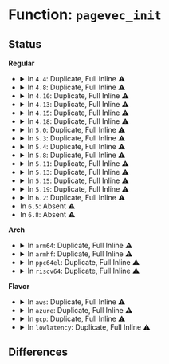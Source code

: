# Function: <code>pagevec_init</code>

## Status
<b>Regular</b>
<ul>
<li>
<details>
<summary>In <code>4.4</code>: Duplicate, Full Inline ⚠️</summary>

**Collision:** Static Duplication

**Inline:** Full

**Transformation:** False

**Instances:**

```
In mm/filemap.c (ffffffff8118ca4d)
Location: include/linux/pagevec.h:36
Inline: True
Inline callers:
  - mm/filemap.c:__filemap_fdatawait_range
```
```
In mm/page-writeback.c (ffffffff81198e60)
Location: include/linux/pagevec.h:36
Inline: True
Inline callers:
  - mm/page-writeback.c:write_cache_pages
```
```
In mm/truncate.c (ffffffff8119e7e8)
Location: include/linux/pagevec.h:36
Inline: True
Inline callers:
  - mm/truncate.c:invalidate_inode_pages2_range
  - mm/truncate.c:truncate_inode_pages_range
  - mm/truncate.c:invalidate_mapping_pages
```
```
In mm/shmem.c (ffffffff811a65ae)
Location: include/linux/pagevec.h:36
Inline: True
Inline callers:
  - mm/shmem.c:shmem_seek_hole_data
  - mm/shmem.c:shmem_undo_range
  - mm/shmem.c:shmem_unlock_mapping
```
```
In mm/mlock.c (ffffffff811c2e01)
Location: include/linux/pagevec.h:36
Inline: True
Inline callers:
  - mm/mlock.c:__munlock_pagevec
  - mm/mlock.c:munlock_vma_pages_range
```
```
In fs/ext4/file.c (ffffffff8129239d)
Location: include/linux/pagevec.h:36
Inline: True
```
```
In fs/ext4/inode.c (ffffffff8129600a)
Location: include/linux/pagevec.h:36
Inline: True
Inline callers:
  - fs/ext4/inode.c:mpage_release_unused_pages
  - fs/ext4/inode.c:mpage_map_and_submit_buffers
  - fs/ext4/inode.c:mpage_prepare_extent_to_map
```
```
In fs/hugetlbfs/inode.c (ffffffff812f379a)
Location: include/linux/pagevec.h:36
Inline: True
Inline callers:
  - fs/hugetlbfs/inode.c:remove_inode_hugepages
```
</details>
</li>
<li>
<details>
<summary>In <code>4.8</code>: Duplicate, Full Inline ⚠️</summary>

**Collision:** Static Duplication

**Inline:** Full

**Transformation:** False

**Instances:**

```
In mm/filemap.c (ffffffff8119fa2d)
Location: include/linux/pagevec.h:36
Inline: True
Inline callers:
  - mm/filemap.c:__filemap_fdatawait_range
```
```
In mm/page-writeback.c (ffffffff811af730)
Location: include/linux/pagevec.h:36
Inline: True
Inline callers:
  - mm/page-writeback.c:write_cache_pages
```
```
In mm/truncate.c (ffffffff811b42cd)
Location: include/linux/pagevec.h:36
Inline: True
Inline callers:
  - mm/truncate.c:invalidate_inode_pages2_range
  - mm/truncate.c:invalidate_mapping_pages
  - mm/truncate.c:truncate_inode_pages_range
```
```
In mm/shmem.c (ffffffff811bd01a)
Location: include/linux/pagevec.h:36
Inline: True
Inline callers:
  - mm/shmem.c:shmem_seek_hole_data
  - mm/shmem.c:shmem_undo_range
  - mm/shmem.c:shmem_unlock_mapping
```
```
In mm/mlock.c (ffffffff811df0f2)
Location: include/linux/pagevec.h:36
Inline: True
Inline callers:
  - mm/mlock.c:munlock_vma_pages_range
  - mm/mlock.c:__munlock_pagevec
```
```
In fs/dax.c (ffffffff81287324)
Location: include/linux/pagevec.h:36
Inline: True
```
```
In fs/ext4/file.c (ffffffff812bf95b)
Location: include/linux/pagevec.h:36
Inline: True
```
```
In fs/ext4/inode.c (ffffffff812c51ba)
Location: include/linux/pagevec.h:36
Inline: True
Inline callers:
  - fs/ext4/inode.c:mpage_prepare_extent_to_map
  - fs/ext4/inode.c:mpage_map_and_submit_buffers
  - fs/ext4/inode.c:mpage_release_unused_pages
```
```
In fs/hugetlbfs/inode.c (ffffffff81327c1d)
Location: include/linux/pagevec.h:36
Inline: True
Inline callers:
  - fs/hugetlbfs/inode.c:remove_inode_hugepages
```
</details>
</li>
<li>
<details>
<summary>In <code>4.10</code>: Duplicate, Full Inline ⚠️</summary>

**Collision:** Static Duplication

**Inline:** Full

**Transformation:** False

**Instances:**

```
In mm/filemap.c (ffffffff811afc6d)
Location: include/linux/pagevec.h:36
Inline: True
Inline callers:
  - mm/filemap.c:__filemap_fdatawait_range
```
```
In mm/page-writeback.c (ffffffff811bfdf0)
Location: include/linux/pagevec.h:36
Inline: True
Inline callers:
  - mm/page-writeback.c:write_cache_pages
```
```
In mm/truncate.c (ffffffff811c493d)
Location: include/linux/pagevec.h:36
Inline: True
Inline callers:
  - mm/truncate.c:invalidate_inode_pages2_range
  - mm/truncate.c:invalidate_mapping_pages
  - mm/truncate.c:truncate_inode_pages_range
```
```
In mm/shmem.c (ffffffff811cd72a)
Location: include/linux/pagevec.h:36
Inline: True
Inline callers:
  - mm/shmem.c:shmem_seek_hole_data
  - mm/shmem.c:shmem_undo_range
  - mm/shmem.c:shmem_unlock_mapping
```
```
In mm/mlock.c (ffffffff811eef01)
Location: include/linux/pagevec.h:36
Inline: True
Inline callers:
  - mm/mlock.c:munlock_vma_pages_range
  - mm/mlock.c:__munlock_pagevec
```
```
In fs/buffer.c (ffffffff8127ee49)
Location: include/linux/pagevec.h:36
Inline: True
Inline callers:
  - fs/buffer.c:clean_bdev_aliases
```
```
In fs/dax.c (ffffffff8129b5eb)
Location: include/linux/pagevec.h:36
Inline: True
```
```
In fs/ext4/file.c (ffffffff812d4b6b)
Location: include/linux/pagevec.h:36
Inline: True
```
```
In fs/ext4/inode.c (ffffffff812da86a)
Location: include/linux/pagevec.h:36
Inline: True
Inline callers:
  - fs/ext4/inode.c:mpage_prepare_extent_to_map
  - fs/ext4/inode.c:mpage_map_and_submit_buffers
  - fs/ext4/inode.c:mpage_release_unused_pages
```
```
In fs/hugetlbfs/inode.c (ffffffff8133d95d)
Location: include/linux/pagevec.h:36
Inline: True
Inline callers:
  - fs/hugetlbfs/inode.c:remove_inode_hugepages
```
</details>
</li>
<li>
<details>
<summary>In <code>4.13</code>: Duplicate, Full Inline ⚠️</summary>

**Collision:** Static Duplication

**Inline:** Full

**Transformation:** False

**Instances:**

```
In mm/filemap.c (ffffffff811b6d06)
Location: include/linux/pagevec.h:36
Inline: True
Inline callers:
  - mm/filemap.c:__filemap_fdatawait_range
  - mm/filemap.c:filemap_range_has_page
```
```
In mm/page-writeback.c (ffffffff811c7fe0)
Location: include/linux/pagevec.h:36
Inline: True
Inline callers:
  - mm/page-writeback.c:write_cache_pages
```
```
In mm/truncate.c (ffffffff811ccc8e)
Location: include/linux/pagevec.h:36
Inline: True
Inline callers:
  - mm/truncate.c:invalidate_inode_pages2_range
  - mm/truncate.c:invalidate_mapping_pages
  - mm/truncate.c:truncate_inode_pages_range
```
```
In mm/shmem.c (ffffffff811d682a)
Location: include/linux/pagevec.h:36
Inline: True
Inline callers:
  - mm/shmem.c:shmem_seek_hole_data
  - mm/shmem.c:shmem_undo_range
  - mm/shmem.c:shmem_unlock_mapping
```
```
In mm/mlock.c (ffffffff811f9ec4)
Location: include/linux/pagevec.h:36
Inline: True
Inline callers:
  - mm/mlock.c:munlock_vma_pages_range
  - mm/mlock.c:__munlock_pagevec
```
```
In fs/buffer.c (ffffffff81290300)
Location: include/linux/pagevec.h:36
Inline: True
Inline callers:
  - fs/buffer.c:page_cache_seek_hole_data
  - fs/buffer.c:clean_bdev_aliases
```
```
In fs/dax.c (ffffffff812aa403)
Location: include/linux/pagevec.h:36
Inline: True
Inline callers:
  - fs/dax.c:dax_writeback_mapping_range
```
```
In fs/ext4/file.c (ffffffff812f1482)
Location: include/linux/pagevec.h:36
Inline: True
```
```
In fs/ext4/inode.c (ffffffff812fe67a)
Location: include/linux/pagevec.h:36
Inline: True
Inline callers:
  - fs/ext4/inode.c:mpage_prepare_extent_to_map
  - fs/ext4/inode.c:mpage_map_and_submit_buffers
  - fs/ext4/inode.c:mpage_release_unused_pages
```
```
In fs/hugetlbfs/inode.c (ffffffff81352692)
Location: include/linux/pagevec.h:36
Inline: True
Inline callers:
  - fs/hugetlbfs/inode.c:remove_inode_hugepages
```
</details>
</li>
<li>
<details>
<summary>In <code>4.15</code>: Duplicate, Full Inline ⚠️</summary>

**Collision:** Static Duplication

**Inline:** Full

**Transformation:** False

**Instances:**

```
In mm/filemap.c (ffffffff811cae8a)
Location: include/linux/pagevec.h:53
Inline: True
Inline callers:
  - mm/filemap.c:__filemap_fdatawait_range
```
```
In mm/page-writeback.c (ffffffff811dce20)
Location: include/linux/pagevec.h:53
Inline: True
Inline callers:
  - mm/page-writeback.c:write_cache_pages
```
```
In mm/truncate.c (ffffffff811e1f1e)
Location: include/linux/pagevec.h:53
Inline: True
Inline callers:
  - mm/truncate.c:invalidate_inode_pages2_range
  - mm/truncate.c:invalidate_mapping_pages
  - mm/truncate.c:truncate_inode_pages_range
  - mm/truncate.c:truncate_inode_pages_range
```
```
In mm/shmem.c (ffffffff811ebd4a)
Location: include/linux/pagevec.h:53
Inline: True
Inline callers:
  - mm/shmem.c:shmem_seek_hole_data
  - mm/shmem.c:shmem_undo_range
  - mm/shmem.c:shmem_unlock_mapping
```
```
In mm/mlock.c (ffffffff81212318)
Location: include/linux/pagevec.h:53
Inline: True
Inline callers:
  - mm/mlock.c:munlock_vma_pages_range
  - mm/mlock.c:__munlock_pagevec
```
```
In fs/buffer.c (ffffffff812b3026)
Location: include/linux/pagevec.h:53
Inline: True
Inline callers:
  - fs/buffer.c:page_cache_seek_hole_data
  - fs/buffer.c:clean_bdev_aliases
```
```
In fs/dax.c (ffffffff812cdc33)
Location: include/linux/pagevec.h:53
Inline: True
Inline callers:
  - fs/dax.c:dax_writeback_mapping_range
```
```
In fs/ext4/inode.c (ffffffff81322e64)
Location: include/linux/pagevec.h:53
Inline: True
Inline callers:
  - fs/ext4/inode.c:mpage_prepare_extent_to_map
  - fs/ext4/inode.c:mpage_map_and_submit_buffers
  - fs/ext4/inode.c:mpage_release_unused_pages
```
```
In fs/hugetlbfs/inode.c (ffffffff813771f2)
Location: include/linux/pagevec.h:53
Inline: True
Inline callers:
  - fs/hugetlbfs/inode.c:remove_inode_hugepages
```
</details>
</li>
<li>
<details>
<summary>In <code>4.18</code>: Duplicate, Full Inline ⚠️</summary>

**Collision:** Static Duplication

**Inline:** Full

**Transformation:** False

**Instances:**

```
In mm/filemap.c (ffffffff811ec0f7)
Location: include/linux/pagevec.h:53
Inline: True
Inline callers:
  - mm/filemap.c:__filemap_fdatawait_range
```
```
In mm/page-writeback.c (ffffffff811fdf82)
Location: include/linux/pagevec.h:53
Inline: True
Inline callers:
  - mm/page-writeback.c:write_cache_pages
```
```
In mm/truncate.c (ffffffff81203687)
Location: include/linux/pagevec.h:53
Inline: True
Inline callers:
  - mm/truncate.c:invalidate_inode_pages2_range
  - mm/truncate.c:invalidate_mapping_pages
  - mm/truncate.c:truncate_inode_pages_range
  - mm/truncate.c:truncate_inode_pages_range
```
```
In mm/shmem.c (ffffffff8121227b)
Location: include/linux/pagevec.h:53
Inline: True
Inline callers:
  - mm/shmem.c:shmem_undo_range
  - mm/shmem.c:shmem_unlock_mapping
```
```
In mm/mlock.c (ffffffff8123302e)
Location: include/linux/pagevec.h:53
Inline: True
Inline callers:
  - mm/mlock.c:munlock_vma_pages_range
  - mm/mlock.c:__munlock_pagevec
```
```
In fs/buffer.c (ffffffff812d6edb)
Location: include/linux/pagevec.h:53
Inline: True
Inline callers:
  - fs/buffer.c:clean_bdev_aliases
```
```
In fs/dax.c (ffffffff812f836e)
Location: include/linux/pagevec.h:53
Inline: True
Inline callers:
  - fs/dax.c:dax_writeback_mapping_range
```
```
In fs/iomap.c (ffffffff8130db5a)
Location: include/linux/pagevec.h:53
Inline: True
Inline callers:
  - fs/iomap.c:page_cache_seek_hole_data
```
```
In fs/ext4/inode.c (ffffffff81350c3d)
Location: include/linux/pagevec.h:53
Inline: True
Inline callers:
  - fs/ext4/inode.c:mpage_prepare_extent_to_map
  - fs/ext4/inode.c:mpage_map_and_submit_buffers
  - fs/ext4/inode.c:mpage_release_unused_pages
```
```
In fs/hugetlbfs/inode.c (ffffffff813a5e9d)
Location: include/linux/pagevec.h:53
Inline: True
Inline callers:
  - fs/hugetlbfs/inode.c:remove_inode_hugepages
```
</details>
</li>
<li>
<details>
<summary>In <code>5.0</code>: Duplicate, Full Inline ⚠️</summary>

**Collision:** Static Duplication

**Inline:** Full

**Transformation:** False

**Instances:**

```
In mm/filemap.c (ffffffff811fe457)
Location: include/linux/pagevec.h:55
Inline: True
Inline callers:
  - mm/filemap.c:__filemap_fdatawait_range
```
```
In mm/page-writeback.c (ffffffff81210c1e)
Location: include/linux/pagevec.h:55
Inline: True
Inline callers:
  - mm/page-writeback.c:write_cache_pages
```
```
In mm/truncate.c (ffffffff81215f57)
Location: include/linux/pagevec.h:55
Inline: True
Inline callers:
  - mm/truncate.c:invalidate_inode_pages2_range
  - mm/truncate.c:invalidate_mapping_pages
  - mm/truncate.c:truncate_inode_pages_range
  - mm/truncate.c:truncate_inode_pages_range
```
```
In mm/shmem.c (ffffffff81223d3b)
Location: include/linux/pagevec.h:55
Inline: True
Inline callers:
  - mm/shmem.c:shmem_undo_range
  - mm/shmem.c:shmem_unlock_mapping
```
```
In mm/mlock.c (ffffffff81246803)
Location: include/linux/pagevec.h:55
Inline: True
Inline callers:
  - mm/mlock.c:munlock_vma_pages_range
  - mm/mlock.c:__munlock_pagevec
```
```
In fs/buffer.c (ffffffff812ec25e)
Location: include/linux/pagevec.h:55
Inline: True
Inline callers:
  - fs/buffer.c:clean_bdev_aliases
```
```
In fs/iomap.c (ffffffff81324a11)
Location: include/linux/pagevec.h:55
Inline: True
Inline callers:
  - fs/iomap.c:page_cache_seek_hole_data
```
```
In fs/ext4/inode.c (ffffffff81368bde)
Location: include/linux/pagevec.h:55
Inline: True
Inline callers:
  - fs/ext4/inode.c:mpage_prepare_extent_to_map
  - fs/ext4/inode.c:mpage_map_and_submit_buffers
  - fs/ext4/inode.c:mpage_release_unused_pages
```
```
In fs/hugetlbfs/inode.c (ffffffff813be8c3)
Location: include/linux/pagevec.h:55
Inline: True
Inline callers:
  - fs/hugetlbfs/inode.c:remove_inode_hugepages
```
</details>
</li>
<li>
<details>
<summary>In <code>5.3</code>: Duplicate, Full Inline ⚠️</summary>

**Collision:** Static Duplication

**Inline:** Full

**Transformation:** False

**Instances:**

```
In mm/filemap.c (ffffffff81213577)
Location: include/linux/pagevec.h:55
Inline: True
Inline callers:
  - mm/filemap.c:__filemap_fdatawait_range
```
```
In mm/page-writeback.c (ffffffff812202d3)
Location: include/linux/pagevec.h:55
Inline: True
Inline callers:
  - mm/page-writeback.c:write_cache_pages
```
```
In mm/truncate.c (ffffffff81225967)
Location: include/linux/pagevec.h:55
Inline: True
Inline callers:
  - mm/truncate.c:invalidate_inode_pages2_range
  - mm/truncate.c:invalidate_mapping_pages
  - mm/truncate.c:truncate_inode_pages_range
  - mm/truncate.c:truncate_inode_pages_range
```
```
In mm/shmem.c (ffffffff81235dd4)
Location: include/linux/pagevec.h:55
Inline: True
Inline callers:
  - mm/shmem.c:shmem_unuse_inode
  - mm/shmem.c:shmem_undo_range
  - mm/shmem.c:shmem_unlock_mapping
```
```
In mm/mlock.c (ffffffff81258a14)
Location: include/linux/pagevec.h:55
Inline: True
Inline callers:
  - mm/mlock.c:munlock_vma_pages_range
  - mm/mlock.c:__munlock_pagevec
```
```
In fs/buffer.c (ffffffff8130d8ae)
Location: include/linux/pagevec.h:55
Inline: True
Inline callers:
  - fs/buffer.c:clean_bdev_aliases
```
```
In fs/iomap/seek.c (ffffffff8134e1f1)
Location: include/linux/pagevec.h:55
Inline: True
Inline callers:
  - fs/iomap/seek.c:page_cache_seek_hole_data
```
```
In fs/ext4/inode.c (ffffffff8139200e)
Location: include/linux/pagevec.h:55
Inline: True
Inline callers:
  - fs/ext4/inode.c:mpage_prepare_extent_to_map
  - fs/ext4/inode.c:mpage_map_and_submit_buffers
  - fs/ext4/inode.c:mpage_release_unused_pages
```
```
In fs/hugetlbfs/inode.c (ffffffff813e914c)
Location: include/linux/pagevec.h:55
Inline: True
Inline callers:
  - fs/hugetlbfs/inode.c:remove_inode_hugepages
```
</details>
</li>
<li>
<details>
<summary>In <code>5.4</code>: Duplicate, Full Inline ⚠️</summary>

**Collision:** Static Duplication

**Inline:** Full

**Transformation:** False

**Instances:**

```
In mm/filemap.c (ffffffff81220d3b)
Location: include/linux/pagevec.h:55
Inline: True
Inline callers:
  - mm/filemap.c:__filemap_fdatawait_range
```
```
In mm/page-writeback.c (ffffffff8122dd83)
Location: include/linux/pagevec.h:55
Inline: True
Inline callers:
  - mm/page-writeback.c:write_cache_pages
```
```
In mm/truncate.c (ffffffff812337b7)
Location: include/linux/pagevec.h:55
Inline: True
Inline callers:
  - mm/truncate.c:invalidate_inode_pages2_range
  - mm/truncate.c:invalidate_mapping_pages
  - mm/truncate.c:truncate_inode_pages_range
  - mm/truncate.c:truncate_inode_pages_range
```
```
In mm/shmem.c (ffffffff81244014)
Location: include/linux/pagevec.h:55
Inline: True
Inline callers:
  - mm/shmem.c:shmem_unuse_inode
  - mm/shmem.c:shmem_undo_range
  - mm/shmem.c:shmem_unlock_mapping
```
```
In mm/mlock.c (ffffffff81266ee4)
Location: include/linux/pagevec.h:55
Inline: True
Inline callers:
  - mm/mlock.c:munlock_vma_pages_range
  - mm/mlock.c:__munlock_pagevec
```
```
In fs/buffer.c (ffffffff8132087e)
Location: include/linux/pagevec.h:55
Inline: True
Inline callers:
  - fs/buffer.c:clean_bdev_aliases
```
```
In fs/iomap/seek.c (ffffffff813664e1)
Location: include/linux/pagevec.h:55
Inline: True
Inline callers:
  - fs/iomap/seek.c:page_cache_seek_hole_data
```
```
In fs/ext4/inode.c (ffffffff813aa99e)
Location: include/linux/pagevec.h:55
Inline: True
Inline callers:
  - fs/ext4/inode.c:mpage_prepare_extent_to_map
  - fs/ext4/inode.c:mpage_map_and_submit_buffers
  - fs/ext4/inode.c:mpage_release_unused_pages
```
```
In fs/hugetlbfs/inode.c (ffffffff814031ec)
Location: include/linux/pagevec.h:55
Inline: True
Inline callers:
  - fs/hugetlbfs/inode.c:remove_inode_hugepages
```
</details>
</li>
<li>
<details>
<summary>In <code>5.8</code>: Duplicate, Full Inline ⚠️</summary>

**Collision:** Static Duplication

**Inline:** Full

**Transformation:** False

**Instances:**

```
In mm/filemap.c (ffffffff8124e799)
Location: include/linux/pagevec.h:55
Inline: True
Inline callers:
  - mm/filemap.c:__filemap_fdatawait_range
```
```
In mm/page-writeback.c (ffffffff8125981e)
Location: include/linux/pagevec.h:55
Inline: True
Inline callers:
  - mm/page-writeback.c:write_cache_pages
```
```
In mm/truncate.c (ffffffff81260ee7)
Location: include/linux/pagevec.h:55
Inline: True
Inline callers:
  - mm/truncate.c:invalidate_inode_pages2_range
  - mm/truncate.c:invalidate_mapping_pages
  - mm/truncate.c:truncate_inode_pages_range
  - mm/truncate.c:truncate_inode_pages_range
```
```
In mm/shmem.c (ffffffff8126decd)
Location: include/linux/pagevec.h:55
Inline: True
Inline callers:
  - mm/shmem.c:shmem_unuse_inode
  - mm/shmem.c:shmem_undo_range
  - mm/shmem.c:shmem_unlock_mapping
```
```
In mm/mlock.c (ffffffff8129715a)
Location: include/linux/pagevec.h:55
Inline: True
Inline callers:
  - mm/mlock.c:munlock_vma_pages_range
  - mm/mlock.c:__munlock_pagevec
```
```
In fs/buffer.c (ffffffff81359afc)
Location: include/linux/pagevec.h:55
Inline: True
Inline callers:
  - fs/buffer.c:clean_bdev_aliases
```
```
In fs/iomap/seek.c (ffffffff813ae03f)
Location: include/linux/pagevec.h:55
Inline: True
Inline callers:
  - fs/iomap/seek.c:page_cache_seek_hole_data
```
```
In fs/ext4/inode.c (ffffffff813f5c8e)
Location: include/linux/pagevec.h:55
Inline: True
Inline callers:
  - fs/ext4/inode.c:mpage_prepare_extent_to_map
  - fs/ext4/inode.c:mpage_map_and_submit_buffers
  - fs/ext4/inode.c:mpage_release_unused_pages
```
```
In fs/hugetlbfs/inode.c (ffffffff81450e49)
Location: include/linux/pagevec.h:55
Inline: True
Inline callers:
  - fs/hugetlbfs/inode.c:remove_inode_hugepages
```
</details>
</li>
<li>
<details>
<summary>In <code>5.11</code>: Duplicate, Full Inline ⚠️</summary>

**Collision:** Static Duplication

**Inline:** Full

**Transformation:** False

**Instances:**

```
In mm/filemap.c (ffffffff81258c59)
Location: include/linux/pagevec.h:52
Inline: True
Inline callers:
  - mm/filemap.c:__filemap_fdatawait_range
```
```
In mm/page-writeback.c (ffffffff81263dce)
Location: include/linux/pagevec.h:52
Inline: True
Inline callers:
  - mm/page-writeback.c:write_cache_pages
```
```
In mm/truncate.c (ffffffff8126b2e7)
Location: include/linux/pagevec.h:52
Inline: True
Inline callers:
  - mm/truncate.c:invalidate_inode_pages2_range
  - mm/truncate.c:__invalidate_mapping_pages
  - mm/truncate.c:truncate_inode_pages_range
  - mm/truncate.c:truncate_inode_pages_range
```
```
In mm/shmem.c (ffffffff8127c0cd)
Location: include/linux/pagevec.h:52
Inline: True
Inline callers:
  - mm/shmem.c:shmem_unuse_inode
  - mm/shmem.c:shmem_undo_range
  - mm/shmem.c:shmem_unlock_mapping
```
```
In mm/mlock.c (ffffffff812a210a)
Location: include/linux/pagevec.h:52
Inline: True
Inline callers:
  - mm/mlock.c:munlock_vma_pages_range
  - mm/mlock.c:__munlock_pagevec
```
```
In fs/buffer.c (ffffffff81367c2c)
Location: include/linux/pagevec.h:52
Inline: True
Inline callers:
  - fs/buffer.c:clean_bdev_aliases
```
```
In fs/iomap/seek.c (ffffffff813bf6af)
Location: include/linux/pagevec.h:52
Inline: True
Inline callers:
  - fs/iomap/seek.c:page_cache_seek_hole_data
```
```
In fs/ext4/inode.c (ffffffff814085ee)
Location: include/linux/pagevec.h:52
Inline: True
Inline callers:
  - fs/ext4/inode.c:mpage_prepare_extent_to_map
  - fs/ext4/inode.c:mpage_map_and_submit_buffers
  - fs/ext4/inode.c:mpage_release_unused_pages
```
```
In fs/hugetlbfs/inode.c (ffffffff8146d369)
Location: include/linux/pagevec.h:52
Inline: True
Inline callers:
  - fs/hugetlbfs/inode.c:remove_inode_hugepages
```
</details>
</li>
<li>
<details>
<summary>In <code>5.13</code>: Duplicate, Full Inline ⚠️</summary>

**Collision:** Static Duplication

**Inline:** Full

**Transformation:** False

**Instances:**

```
In mm/filemap.c (ffffffff812623f6)
Location: include/linux/pagevec.h:48
Inline: True
Inline callers:
  - mm/filemap.c:filemap_read
  - mm/filemap.c:__filemap_fdatawait_range
```
```
In mm/page-writeback.c (ffffffff8126999e)
Location: include/linux/pagevec.h:48
Inline: True
Inline callers:
  - mm/page-writeback.c:write_cache_pages
```
```
In mm/truncate.c (ffffffff812703c4)
Location: include/linux/pagevec.h:48
Inline: True
Inline callers:
  - mm/truncate.c:invalidate_inode_pages2_range
  - mm/truncate.c:__invalidate_mapping_pages
  - mm/truncate.c:truncate_inode_pages_range
```
```
In mm/shmem.c (ffffffff8128128d)
Location: include/linux/pagevec.h:48
Inline: True
Inline callers:
  - mm/shmem.c:shmem_unuse_inode
  - mm/shmem.c:shmem_undo_range
  - mm/shmem.c:shmem_unlock_mapping
```
```
In mm/mlock.c (ffffffff812a799a)
Location: include/linux/pagevec.h:48
Inline: True
Inline callers:
  - mm/mlock.c:munlock_vma_pages_range
  - mm/mlock.c:__munlock_pagevec
```
```
In fs/buffer.c (ffffffff8136e43c)
Location: include/linux/pagevec.h:48
Inline: True
Inline callers:
  - fs/buffer.c:clean_bdev_aliases
```
```
In fs/ext4/inode.c (ffffffff8140ed7f)
Location: include/linux/pagevec.h:48
Inline: True
Inline callers:
  - fs/ext4/inode.c:mpage_prepare_extent_to_map
  - fs/ext4/inode.c:mpage_map_and_submit_buffers
  - fs/ext4/inode.c:mpage_release_unused_pages
```
```
In fs/hugetlbfs/inode.c (ffffffff814729da)
Location: include/linux/pagevec.h:48
Inline: True
Inline callers:
  - fs/hugetlbfs/inode.c:remove_inode_hugepages
```
</details>
</li>
<li>
<details>
<summary>In <code>5.15</code>: Duplicate, Full Inline ⚠️</summary>

**Collision:** Static Duplication

**Inline:** Full

**Transformation:** False

**Instances:**

```
In mm/filemap.c (ffffffff8129e9f6)
Location: include/linux/pagevec.h:48
Inline: True
Inline callers:
  - mm/filemap.c:filemap_read
  - mm/filemap.c:__filemap_fdatawait_range
```
```
In mm/page-writeback.c (ffffffff812a65fe)
Location: include/linux/pagevec.h:48
Inline: True
Inline callers:
  - mm/page-writeback.c:write_cache_pages
```
```
In mm/truncate.c (ffffffff812ae044)
Location: include/linux/pagevec.h:48
Inline: True
Inline callers:
  - mm/truncate.c:invalidate_inode_pages2_range
  - mm/truncate.c:__invalidate_mapping_pages
  - mm/truncate.c:truncate_inode_pages_range
```
```
In mm/shmem.c (ffffffff812bc88d)
Location: include/linux/pagevec.h:48
Inline: True
Inline callers:
  - mm/shmem.c:shmem_unuse_inode
  - mm/shmem.c:shmem_undo_range
  - mm/shmem.c:shmem_unlock_mapping
```
```
In mm/mlock.c (ffffffff812e8fba)
Location: include/linux/pagevec.h:48
Inline: True
Inline callers:
  - mm/mlock.c:munlock_vma_pages_range
  - mm/mlock.c:__munlock_pagevec
```
```
In fs/buffer.c (ffffffff813bd020)
Location: include/linux/pagevec.h:48
Inline: True
Inline callers:
  - fs/buffer.c:clean_bdev_aliases
```
```
In fs/ext4/inode.c (ffffffff81461aa0)
Location: include/linux/pagevec.h:48
Inline: True
Inline callers:
  - fs/ext4/inode.c:mpage_prepare_extent_to_map
  - fs/ext4/inode.c:mpage_map_and_submit_buffers
  - fs/ext4/inode.c:mpage_release_unused_pages
```
```
In fs/hugetlbfs/inode.c (ffffffff814c94ae)
Location: include/linux/pagevec.h:48
Inline: True
Inline callers:
  - fs/hugetlbfs/inode.c:remove_inode_hugepages
```
</details>
</li>
<li>
<details>
<summary>In <code>5.19</code>: Duplicate, Full Inline ⚠️</summary>

**Collision:** Static Duplication

**Inline:** Full

**Transformation:** False

**Instances:**

```
In mm/filemap.c (ffffffff812efca1)
Location: include/linux/pagevec.h:49
Inline: True
Inline callers:
  - mm/filemap.c:__filemap_fdatawait_range
```
```
In mm/page-writeback.c (ffffffff812fd22f)
Location: include/linux/pagevec.h:49
Inline: True
Inline callers:
  - mm/page-writeback.c:write_cache_pages
```
```
In mm/shmem.c (ffffffff8131c462)
Location: include/linux/pagevec.h:49
Inline: True
Inline callers:
  - mm/shmem.c:shmem_unlock_mapping
```
```
In fs/buffer.c (ffffffff81443e04)
Location: include/linux/pagevec.h:49
Inline: True
Inline callers:
  - fs/buffer.c:clean_bdev_aliases
```
```
In fs/ext4/inode.c (ffffffff814e1e15)
Location: include/linux/pagevec.h:49
Inline: True
Inline callers:
  - fs/ext4/inode.c:mpage_prepare_extent_to_map
  - fs/ext4/inode.c:mpage_map_and_submit_buffers
  - fs/ext4/inode.c:mpage_release_unused_pages
```
```
In fs/hugetlbfs/inode.c (ffffffff815555cc)
Location: include/linux/pagevec.h:49
Inline: True
Inline callers:
  - fs/hugetlbfs/inode.c:remove_inode_hugepages
```
</details>
</li>
<li>
<details>
<summary>In <code>6.2</code>: Duplicate, Full Inline ⚠️</summary>

**Collision:** Static Duplication

**Inline:** Full

**Transformation:** False

**Instances:**

```
In mm/filemap.c (ffffffff8135ae40)
Location: include/linux/pagevec.h:38
Inline: True
Inline callers:
  - mm/filemap.c:__filemap_fdatawait_range
```
```
In mm/page-writeback.c (ffffffff81367b4f)
Location: include/linux/pagevec.h:38
Inline: True
Inline callers:
  - mm/page-writeback.c:write_cache_pages
```
```
In fs/ext4/inode.c (ffffffff8157b15b)
Location: include/linux/pagevec.h:38
Inline: True
Inline callers:
  - fs/ext4/inode.c:mpage_prepare_extent_to_map
```
</details>
</li>
<li>
In <code>6.5</code>: Absent ⚠️
</li>
<li>
In <code>6.8</code>: Absent ⚠️
</li>
</ul>
<b>Arch</b>
<ul>
<li>
<details>
<summary>In <code>arm64</code>: Duplicate, Full Inline ⚠️</summary>

**Collision:** Static Duplication

**Inline:** Full

**Transformation:** False

**Instances:**

```
In mm/filemap.c (ffff8000102ae764)
Location: include/linux/pagevec.h:55
Inline: True
Inline callers:
  - mm/filemap.c:__filemap_fdatawait_range
```
```
In mm/page-writeback.c (ffff8000102bccd8)
Location: include/linux/pagevec.h:55
Inline: True
Inline callers:
  - mm/page-writeback.c:write_cache_pages
```
```
In mm/truncate.c (ffff8000102c3c90)
Location: include/linux/pagevec.h:55
Inline: True
Inline callers:
  - mm/truncate.c:invalidate_inode_pages2_range
  - mm/truncate.c:invalidate_mapping_pages
  - mm/truncate.c:truncate_inode_pages_range
  - mm/truncate.c:truncate_inode_pages_range
```
```
In mm/shmem.c (ffff8000102d62a4)
Location: include/linux/pagevec.h:55
Inline: True
Inline callers:
  - mm/shmem.c:shmem_unuse_inode
  - mm/shmem.c:shmem_undo_range
  - mm/shmem.c:shmem_unlock_mapping
```
```
In mm/mlock.c (ffff8000102fe148)
Location: include/linux/pagevec.h:55
Inline: True
Inline callers:
  - mm/mlock.c:munlock_vma_pages_range
  - mm/mlock.c:__munlock_pagevec
```
```
In fs/buffer.c (ffff8000103d7b58)
Location: include/linux/pagevec.h:55
Inline: True
Inline callers:
  - fs/buffer.c:clean_bdev_aliases
```
```
In fs/iomap/seek.c (ffff80001042dcac)
Location: include/linux/pagevec.h:55
Inline: True
Inline callers:
  - fs/iomap/seek.c:page_cache_seek_hole_data
```
```
In fs/ext4/inode.c (ffff80001047dfc0)
Location: include/linux/pagevec.h:55
Inline: True
Inline callers:
  - fs/ext4/inode.c:mpage_prepare_extent_to_map
  - fs/ext4/inode.c:mpage_map_and_submit_buffers
  - fs/ext4/inode.c:mpage_release_unused_pages
```
```
In fs/hugetlbfs/inode.c (ffff8000104e1ce8)
Location: include/linux/pagevec.h:55
Inline: True
Inline callers:
  - fs/hugetlbfs/inode.c:remove_inode_hugepages
```
</details>
</li>
<li>
<details>
<summary>In <code>armhf</code>: Duplicate, Full Inline ⚠️</summary>

**Collision:** Static Duplication

**Inline:** Full

**Transformation:** False

**Instances:**

```
In mm/filemap.c (c04dacec)
Location: include/linux/pagevec.h:55
Inline: True
Inline callers:
  - mm/filemap.c:__filemap_fdatawait_range
```
```
In mm/page-writeback.c (c04e916c)
Location: include/linux/pagevec.h:55
Inline: True
Inline callers:
  - mm/page-writeback.c:write_cache_pages
```
```
In mm/truncate.c (c04ee840)
Location: include/linux/pagevec.h:55
Inline: True
Inline callers:
  - mm/truncate.c:invalidate_inode_pages2_range
  - mm/truncate.c:invalidate_mapping_pages
  - mm/truncate.c:truncate_inode_pages_range
  - mm/truncate.c:truncate_inode_pages_range
```
```
In mm/shmem.c (c04fe504)
Location: include/linux/pagevec.h:55
Inline: True
Inline callers:
  - mm/shmem.c:shmem_unuse_inode
  - mm/shmem.c:shmem_undo_range
  - mm/shmem.c:shmem_unlock_mapping
```
```
In mm/mlock.c (c051d2ac)
Location: include/linux/pagevec.h:55
Inline: True
Inline callers:
  - mm/mlock.c:munlock_vma_pages_range
  - mm/mlock.c:__munlock_pagevec
```
```
In fs/buffer.c (c05b24e8)
Location: include/linux/pagevec.h:55
Inline: True
Inline callers:
  - fs/buffer.c:clean_bdev_aliases
```
```
In fs/iomap/seek.c (c05f6c0c)
Location: include/linux/pagevec.h:55
Inline: True
Inline callers:
  - fs/iomap/seek.c:page_cache_seek_hole_data
```
```
In fs/ext4/inode.c (c0640904)
Location: include/linux/pagevec.h:55
Inline: True
Inline callers:
  - fs/ext4/inode.c:mpage_prepare_extent_to_map
  - fs/ext4/inode.c:mpage_map_and_submit_extent
  - fs/ext4/inode.c:mpage_release_unused_pages
```
</details>
</li>
<li>
<details>
<summary>In <code>ppc64el</code>: Duplicate, Full Inline ⚠️</summary>

**Collision:** Static Duplication

**Inline:** Full

**Transformation:** False

**Instances:**

```
In mm/filemap.c (c0000000003625a8)
Location: include/linux/pagevec.h:55
Inline: True
Inline callers:
  - mm/filemap.c:__filemap_fdatawait_range
```
```
In mm/page-writeback.c (c000000000375760)
Location: include/linux/pagevec.h:55
Inline: True
Inline callers:
  - mm/page-writeback.c:write_cache_pages
```
```
In mm/truncate.c (c00000000037e090)
Location: include/linux/pagevec.h:55
Inline: True
Inline callers:
  - mm/truncate.c:invalidate_inode_pages2_range
  - mm/truncate.c:invalidate_mapping_pages
  - mm/truncate.c:truncate_inode_pages_range
  - mm/truncate.c:truncate_inode_pages_range
```
```
In mm/shmem.c (c00000000039649c)
Location: include/linux/pagevec.h:55
Inline: True
Inline callers:
  - mm/shmem.c:shmem_unuse_inode
  - mm/shmem.c:shmem_undo_range
  - mm/shmem.c:shmem_unlock_mapping
```
```
In mm/mlock.c (c0000000003c9860)
Location: include/linux/pagevec.h:55
Inline: True
Inline callers:
  - mm/mlock.c:munlock_vma_pages_range
  - mm/mlock.c:__munlock_pagevec
```
```
In fs/buffer.c (c0000000004ddd54)
Location: include/linux/pagevec.h:55
Inline: True
Inline callers:
  - fs/buffer.c:clean_bdev_aliases
```
```
In fs/iomap/seek.c (c00000000053ef18)
Location: include/linux/pagevec.h:55
Inline: True
Inline callers:
  - fs/iomap/seek.c:page_cache_seek_hole_data
```
```
In fs/ext4/inode.c (c0000000005a2b0c)
Location: include/linux/pagevec.h:55
Inline: True
Inline callers:
  - fs/ext4/inode.c:mpage_prepare_extent_to_map
  - fs/ext4/inode.c:mpage_map_and_submit_buffers
  - fs/ext4/inode.c:mpage_release_unused_pages
```
```
In fs/hugetlbfs/inode.c (c00000000061e644)
Location: include/linux/pagevec.h:55
Inline: True
Inline callers:
  - fs/hugetlbfs/inode.c:remove_inode_hugepages
```
</details>
</li>
<li>
<details>
<summary>In <code>riscv64</code>: Duplicate, Full Inline ⚠️</summary>

**Collision:** Static Duplication

**Inline:** Full

**Transformation:** False

**Instances:**

```
In mm/filemap.c (ffffffe0001d4502)
Location: include/linux/pagevec.h:55
Inline: True
Inline callers:
  - mm/filemap.c:__filemap_fdatawait_range
```
```
In mm/page-writeback.c (ffffffe0001dfba2)
Location: include/linux/pagevec.h:55
Inline: True
Inline callers:
  - mm/page-writeback.c:write_cache_pages
```
```
In mm/truncate.c (ffffffe0001e48e6)
Location: include/linux/pagevec.h:55
Inline: True
Inline callers:
  - mm/truncate.c:invalidate_inode_pages2_range
  - mm/truncate.c:invalidate_mapping_pages
  - mm/truncate.c:truncate_inode_pages_range
  - mm/truncate.c:truncate_inode_pages_range
```
```
In mm/shmem.c (ffffffe0001f1b40)
Location: include/linux/pagevec.h:55
Inline: True
Inline callers:
  - mm/shmem.c:shmem_unuse_inode
  - mm/shmem.c:shmem_undo_range
  - mm/shmem.c:shmem_unlock_mapping
```
```
In mm/mlock.c (ffffffe00020c78c)
Location: include/linux/pagevec.h:55
Inline: True
Inline callers:
  - mm/mlock.c:munlock_vma_pages_range
  - mm/mlock.c:__munlock_pagevec
```
```
In fs/buffer.c (ffffffe000292136)
Location: include/linux/pagevec.h:55
Inline: True
Inline callers:
  - fs/buffer.c:clean_bdev_aliases
```
```
In fs/iomap/seek.c (ffffffe0002ca6ec)
Location: include/linux/pagevec.h:55
Inline: True
Inline callers:
  - fs/iomap/seek.c:page_cache_seek_hole_data
```
```
In fs/ext4/inode.c (ffffffe000307c9a)
Location: include/linux/pagevec.h:55
Inline: True
Inline callers:
  - fs/ext4/inode.c:mpage_prepare_extent_to_map
  - fs/ext4/inode.c:mpage_map_and_submit_buffers
  - fs/ext4/inode.c:mpage_release_unused_pages
```
```
In fs/hugetlbfs/inode.c (ffffffe00035587a)
Location: include/linux/pagevec.h:55
Inline: True
Inline callers:
  - fs/hugetlbfs/inode.c:remove_inode_hugepages
```
</details>
</li>
</ul>
<b>Flavor</b>
<ul>
<li>
<details>
<summary>In <code>aws</code>: Duplicate, Full Inline ⚠️</summary>

**Collision:** Static Duplication

**Inline:** Full

**Transformation:** False

**Instances:**

```
In mm/filemap.c (ffffffff8121938b)
Location: include/linux/pagevec.h:55
Inline: True
Inline callers:
  - mm/filemap.c:__filemap_fdatawait_range
```
```
In mm/page-writeback.c (ffffffff812263d3)
Location: include/linux/pagevec.h:55
Inline: True
Inline callers:
  - mm/page-writeback.c:write_cache_pages
```
```
In mm/truncate.c (ffffffff8122be07)
Location: include/linux/pagevec.h:55
Inline: True
Inline callers:
  - mm/truncate.c:invalidate_inode_pages2_range
  - mm/truncate.c:invalidate_mapping_pages
  - mm/truncate.c:truncate_inode_pages_range
  - mm/truncate.c:truncate_inode_pages_range
```
```
In mm/shmem.c (ffffffff8123c664)
Location: include/linux/pagevec.h:55
Inline: True
Inline callers:
  - mm/shmem.c:shmem_unuse_inode
  - mm/shmem.c:shmem_undo_range
  - mm/shmem.c:shmem_unlock_mapping
```
```
In mm/mlock.c (ffffffff8125f534)
Location: include/linux/pagevec.h:55
Inline: True
Inline callers:
  - mm/mlock.c:munlock_vma_pages_range
  - mm/mlock.c:__munlock_pagevec
```
```
In fs/buffer.c (ffffffff81318e5e)
Location: include/linux/pagevec.h:55
Inline: True
Inline callers:
  - fs/buffer.c:clean_bdev_aliases
```
```
In fs/iomap/seek.c (ffffffff8135eac1)
Location: include/linux/pagevec.h:55
Inline: True
Inline callers:
  - fs/iomap/seek.c:page_cache_seek_hole_data
```
```
In fs/ext4/inode.c (ffffffff813a2f7e)
Location: include/linux/pagevec.h:55
Inline: True
Inline callers:
  - fs/ext4/inode.c:mpage_prepare_extent_to_map
  - fs/ext4/inode.c:mpage_map_and_submit_buffers
  - fs/ext4/inode.c:mpage_release_unused_pages
```
```
In fs/hugetlbfs/inode.c (ffffffff813fb7cc)
Location: include/linux/pagevec.h:55
Inline: True
Inline callers:
  - fs/hugetlbfs/inode.c:remove_inode_hugepages
```
</details>
</li>
<li>
<details>
<summary>In <code>azure</code>: Duplicate, Full Inline ⚠️</summary>

**Collision:** Static Duplication

**Inline:** Full

**Transformation:** False

**Instances:**

```
In mm/filemap.c (ffffffff8120c59b)
Location: include/linux/pagevec.h:55
Inline: True
Inline callers:
  - mm/filemap.c:__filemap_fdatawait_range
```
```
In mm/page-writeback.c (ffffffff81219543)
Location: include/linux/pagevec.h:55
Inline: True
Inline callers:
  - mm/page-writeback.c:write_cache_pages
```
```
In mm/truncate.c (ffffffff8121eee7)
Location: include/linux/pagevec.h:55
Inline: True
Inline callers:
  - mm/truncate.c:invalidate_inode_pages2_range
  - mm/truncate.c:invalidate_mapping_pages
  - mm/truncate.c:truncate_inode_pages_range
  - mm/truncate.c:truncate_inode_pages_range
```
```
In mm/shmem.c (ffffffff8122f664)
Location: include/linux/pagevec.h:55
Inline: True
Inline callers:
  - mm/shmem.c:shmem_unuse_inode
  - mm/shmem.c:shmem_undo_range
  - mm/shmem.c:shmem_unlock_mapping
```
```
In mm/mlock.c (ffffffff81251954)
Location: include/linux/pagevec.h:55
Inline: True
Inline callers:
  - mm/mlock.c:munlock_vma_pages_range
  - mm/mlock.c:__munlock_pagevec
```
```
In fs/buffer.c (ffffffff81309a4e)
Location: include/linux/pagevec.h:55
Inline: True
Inline callers:
  - fs/buffer.c:clean_bdev_aliases
```
```
In fs/iomap/seek.c (ffffffff8134f761)
Location: include/linux/pagevec.h:55
Inline: True
Inline callers:
  - fs/iomap/seek.c:page_cache_seek_hole_data
```
```
In fs/ext4/inode.c (ffffffff81393a0e)
Location: include/linux/pagevec.h:55
Inline: True
Inline callers:
  - fs/ext4/inode.c:mpage_prepare_extent_to_map
  - fs/ext4/inode.c:mpage_map_and_submit_buffers
  - fs/ext4/inode.c:mpage_release_unused_pages
```
```
In fs/hugetlbfs/inode.c (ffffffff813ec24c)
Location: include/linux/pagevec.h:55
Inline: True
Inline callers:
  - fs/hugetlbfs/inode.c:remove_inode_hugepages
```
</details>
</li>
<li>
<details>
<summary>In <code>gcp</code>: Duplicate, Full Inline ⚠️</summary>

**Collision:** Static Duplication

**Inline:** Full

**Transformation:** False

**Instances:**

```
In mm/filemap.c (ffffffff8121712b)
Location: include/linux/pagevec.h:55
Inline: True
Inline callers:
  - mm/filemap.c:__filemap_fdatawait_range
```
```
In mm/page-writeback.c (ffffffff81224173)
Location: include/linux/pagevec.h:55
Inline: True
Inline callers:
  - mm/page-writeback.c:write_cache_pages
```
```
In mm/truncate.c (ffffffff81229ba7)
Location: include/linux/pagevec.h:55
Inline: True
Inline callers:
  - mm/truncate.c:invalidate_inode_pages2_range
  - mm/truncate.c:invalidate_mapping_pages
  - mm/truncate.c:truncate_inode_pages_range
  - mm/truncate.c:truncate_inode_pages_range
```
```
In mm/shmem.c (ffffffff8123a404)
Location: include/linux/pagevec.h:55
Inline: True
Inline callers:
  - mm/shmem.c:shmem_unuse_inode
  - mm/shmem.c:shmem_undo_range
  - mm/shmem.c:shmem_unlock_mapping
```
```
In mm/mlock.c (ffffffff8125d2d4)
Location: include/linux/pagevec.h:55
Inline: True
Inline callers:
  - mm/mlock.c:munlock_vma_pages_range
  - mm/mlock.c:__munlock_pagevec
```
```
In fs/buffer.c (ffffffff8131692e)
Location: include/linux/pagevec.h:55
Inline: True
Inline callers:
  - fs/buffer.c:clean_bdev_aliases
```
```
In fs/iomap/seek.c (ffffffff8135c591)
Location: include/linux/pagevec.h:55
Inline: True
Inline callers:
  - fs/iomap/seek.c:page_cache_seek_hole_data
```
```
In fs/ext4/inode.c (ffffffff813a07de)
Location: include/linux/pagevec.h:55
Inline: True
Inline callers:
  - fs/ext4/inode.c:mpage_prepare_extent_to_map
  - fs/ext4/inode.c:mpage_map_and_submit_buffers
  - fs/ext4/inode.c:mpage_release_unused_pages
```
```
In fs/hugetlbfs/inode.c (ffffffff813f8b4c)
Location: include/linux/pagevec.h:55
Inline: True
Inline callers:
  - fs/hugetlbfs/inode.c:remove_inode_hugepages
```
</details>
</li>
<li>
<details>
<summary>In <code>lowlatency</code>: Duplicate, Full Inline ⚠️</summary>

**Collision:** Static Duplication

**Inline:** Full

**Transformation:** False

**Instances:**

```
In mm/filemap.c (ffffffff812261bb)
Location: include/linux/pagevec.h:55
Inline: True
Inline callers:
  - mm/filemap.c:__filemap_fdatawait_range
```
```
In mm/page-writeback.c (ffffffff81233443)
Location: include/linux/pagevec.h:55
Inline: True
Inline callers:
  - mm/page-writeback.c:write_cache_pages
```
```
In mm/truncate.c (ffffffff81238fa7)
Location: include/linux/pagevec.h:55
Inline: True
Inline callers:
  - mm/truncate.c:invalidate_inode_pages2_range
  - mm/truncate.c:invalidate_mapping_pages
  - mm/truncate.c:truncate_inode_pages_range
  - mm/truncate.c:truncate_inode_pages_range
```
```
In mm/shmem.c (ffffffff81249af4)
Location: include/linux/pagevec.h:55
Inline: True
Inline callers:
  - mm/shmem.c:shmem_unuse_inode
  - mm/shmem.c:shmem_undo_range
  - mm/shmem.c:shmem_unlock_mapping
```
```
In mm/mlock.c (ffffffff8126ccbf)
Location: include/linux/pagevec.h:55
Inline: True
Inline callers:
  - mm/mlock.c:munlock_vma_pages_range
  - mm/mlock.c:__munlock_pagevec
```
```
In fs/buffer.c (ffffffff8132887a)
Location: include/linux/pagevec.h:55
Inline: True
Inline callers:
  - fs/buffer.c:clean_bdev_aliases
```
```
In fs/iomap/seek.c (ffffffff8136fcdd)
Location: include/linux/pagevec.h:55
Inline: True
Inline callers:
  - fs/iomap/seek.c:page_cache_seek_hole_data
```
```
In fs/ext4/inode.c (ffffffff813b500e)
Location: include/linux/pagevec.h:55
Inline: True
Inline callers:
  - fs/ext4/inode.c:mpage_prepare_extent_to_map
  - fs/ext4/inode.c:mpage_map_and_submit_buffers
  - fs/ext4/inode.c:mpage_release_unused_pages
```
```
In fs/hugetlbfs/inode.c (ffffffff8140e99c)
Location: include/linux/pagevec.h:55
Inline: True
Inline callers:
  - fs/hugetlbfs/inode.c:remove_inode_hugepages
```
</details>
</li>
</ul>

## Differences
